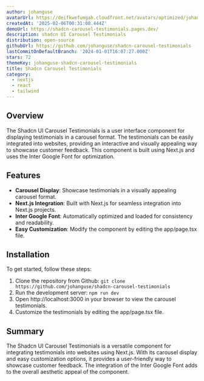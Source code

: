 ```yaml
---
author: johanguse
avatarUrl: https://deifkwefumgah.cloudfront.net/avatars/optimized/johanguse-shadcn-carousel-testimonials-avatar-128.webp
createdAt: '2025-02-06T00:31:08.444Z'
demoUrl: https://shadcn-carousel-testimonials.pages.dev/
description: shadcn UI Carousel Testimonials
distribution: open-source
githubUrl: https://github.com/johanguse/shadcn-carousel-testimonials
lastCommitOnDefaultBranch: '2024-01-01T16:07:27.000Z'
stars: 72
themeKey: johanguse-shadcn-carousel-testimonials
title: Shadcn Carousel Testimonials
category:
  - nextjs
  - react
  - tailwind
---
```

## Overview
The Shadcn UI Carousel Testimonials is a user interface component for displaying testimonials in a carousel format. The testimonials can be easily integrated into websites, providing an interactive and visually appealing way to showcase customer feedback. This component is built using Next.js and uses the Inter Google Font for optimization.

## Features
- **Carousel Display**: Showcase testimonials in a visually appealing carousel format.
- **Next.js Integration**: Built with Next.js for seamless integration into Next.js projects.
- **Inter Google Font**: Automatically optimized and loaded for consistency and readability.
- **Easy Customization**: Modify the component by editing the app/page.tsx file.

## Installation
To get started, follow these steps:
1. Clone the repository from Github: `git clone https://github.com/johanguse/shadcn-carousel-testimonials`
2. Run the development server: `npm run dev`
3. Open http://localhost:3000 in your browser to view the carousel testimonials.
4. Customize the testimonials by editing the app/page.tsx file.

## Summary
The Shadcn UI Carousel Testimonials is a versatile component for integrating testimonials into websites using Next.js. With its carousel display and easy customization options, it provides a user-friendly way to showcase customer feedback. The integration of the Inter Google Font adds to the overall aesthetic appeal of the component.